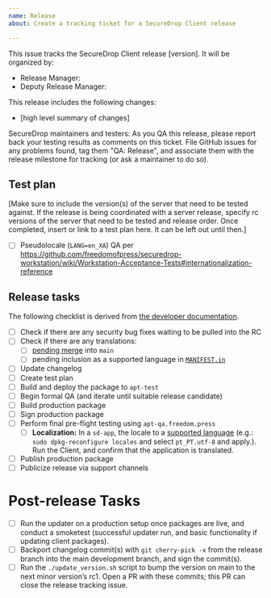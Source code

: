 ```yaml
---
name: Release
about: Create a tracking ticket for a SecureDrop Client release

---
```


This issue tracks the SecureDrop Client release [version]. It will be organized by:

- Release Manager:
- Deputy Release Manager:

This release includes the following changes:
- [high level summary of changes]

SecureDrop maintainers and testers: As you QA this release, please report back your testing results as comments on this ticket. File GitHub issues for any problems found, tag them "QA: Release", and associate them with the release milestone for tracking (or ask a maintainer to do so).

## Test plan

[Make sure to include the version(s) of the server that need to be tested against. If the release is being coordinated with a server release, specify rc versions of the server that need to be tested and release order. Once completed, insert or link to a test plan here. It can be left out until then.]

- [ ] Pseudolocale (`LANG=en_XA`) QA per <https://github.com/freedomofpress/securedrop-workstation/wiki/Workstation-Acceptance-Tests#internationalization-reference>

## Release tasks

The following checklist is derived from [the developer documentation](https://developers.securedrop.org/en/latest/workstation_release_management.html).

- [ ] Check if there are any security bug fixes waiting to be pulled into the RC
- [ ] Check if there are any translations:
    - [ ] [pending merge](https://github.com/freedomofpress/securedrop-client/pulls/weblate-fpf) into `main`
    - [ ] pending inclusion as a supported language in [`MANIFEST.in`](https://github.com/freedomofpress/securedrop-client/blob/main/MANIFEST.in)
- [ ] Update changelog
- [ ] Create test plan
- [ ] Build and deploy the package to `apt-test`
- [ ] Begin formal QA (and iterate until suitable release candidate)
- [ ] Build production package
- [ ] Sign production package
- [ ] Perform final pre-flight testing using `apt-qa.freedom.press`
  - [ ] **Localization:** In a `sd-app`, the locale to a [supported language](https://github.com/freedomofpress/securedrop-client/blob/main/client/MANIFEST.in#L32-L34) (e.g.: `sudo dpkg-reconfigure locales` and select `pt_PT.utf-8` and apply.). Run the Client, and confirm that the application is translated.
- [ ] Publish production package
- [ ] Publicize release via support channels

# Post-release Tasks
- [ ] Run the updater on a production setup once packages are live, and conduct a smoketest (successful updater run, and basic functionality if updating client packages).
- [ ] Backport changelog commit(s) with `git cherry-pick -x` from the release branch into the main development branch, and sign the commit(s).
- [ ] Run the `./update_version.sh` script to bump the version on main to the next minor version’s rc1. Open a PR with these commits; this PR can close the release tracking issue.
